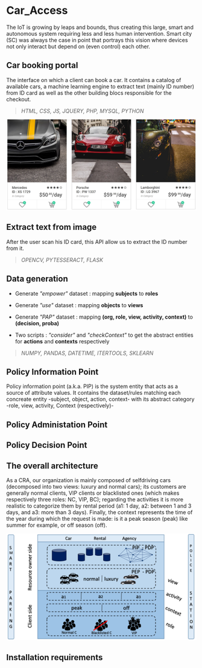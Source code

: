 # Car_Access

The IoT is growing by leaps and bounds, thus creating this large, smart and autonomous system requiring less and less human intervention. Smart city (SC) was always the case in point that portrays this vision where devices not only interact but depend on (even control) each other. 

## Car booking portal

The interface on which a client can book a car. It contains a catalog of available cars, a machine learning engine to extract text (mainly ID number) from ID card as well as the other building blocs responsible for the checkout.

> _HTML, CSS, JS, JQUERY, PHP, MYSQL, PYTHON_

![Car booking portal](./images/portal.JPG)

## Extract text from image

After the user scan his ID card, this API allow us to extract the ID number from it.

> _OPENCV, PYTESSERACT, FLASK_

## Data generation

- Generate _"empower"_ dataset : mapping **subjects** to **roles**

- Generate _"use"_ dataset : mapping **objects** to **views**

- Generate _"PAP"_ dataset : mapping **(org, role, view, activity, context)** to **(decision, proba)**

- Two scripts : _"consider"_ and _"checkContext"_ to get the abstract entities for **actions** and **contexts** respectively 

> _NUMPY, PANDAS, DATETIME, ITERTOOLS, SKLEARN_

## Policy Information Point

Policy information point (a.k.a. PIP) is the system entity that acts as a source of attribute values. It contains the dataset/rules matching each concreate entity -subject, object, action, context- with its abstract category -role, view, activity, Context (respectively)-

## Policy Administation Point

## Policy Decision Point

## The overall architecture

As a CRA, our organization is mainly composed of selfdriving cars (decomposed into two views: luxury and normal cars); its customers are generally normal clients, VIP clients or blacklisted ones (which makes respectively three roles: NC, VIP, BC); regarding the activities it is more realistic to categorize them by rental period (a1: 1 day, a2: between 1 and 3 days, and a3: more than 3 days). Finally, the context represents the time of the year during which the request is made: is it a peak season (peak) like summer for example, or off season (off).

![The building blocks of the implementation](./images/architecture.PNG)

## Installation requirements
